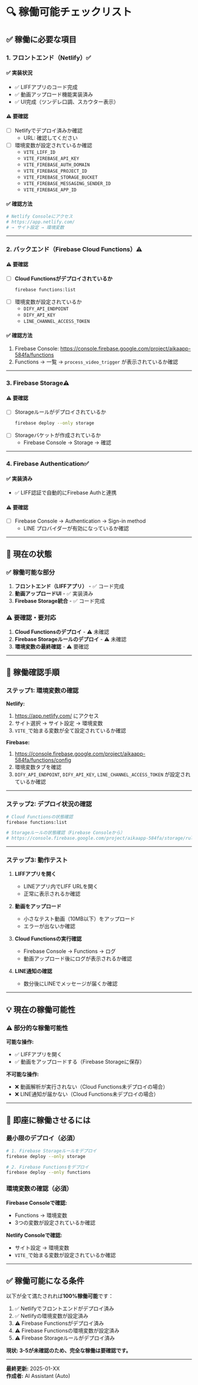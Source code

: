 # 🔍 稼働可能チェックリスト

## ✅ 稼働に必要な項目

### 1. フロントエンド（Netlify）✅

#### ✅ 実装状況
- ✅ LIFFアプリのコード完成
- ✅ 動画アップロード機能実装済み
- ✅ UI完成（ツンデレ口調、スカウター表示）

#### ⚠️ 要確認
- [ ] Netlifyでデプロイ済みか確認
  - URL: 確認してください
- [ ] 環境変数が設定されているか確認
  - `VITE_LIFF_ID`
  - `VITE_FIREBASE_API_KEY`
  - `VITE_FIREBASE_AUTH_DOMAIN`
  - `VITE_FIREBASE_PROJECT_ID`
  - `VITE_FIREBASE_STORAGE_BUCKET`
  - `VITE_FIREBASE_MESSAGING_SENDER_ID`
  - `VITE_FIREBASE_APP_ID`

#### ✅ 確認方法
```bash
# Netlify Consoleにアクセス
# https://app.netlify.com/
# → サイト設定 → 環境変数
```

---

### 2. バックエンド（Firebase Cloud Functions）⚠️

#### ⚠️ 要確認
- [ ] **Cloud Functionsがデプロイされているか**
  ```bash
  firebase functions:list
  ```
- [ ] 環境変数が設定されているか
  - `DIFY_API_ENDPOINT`
  - `DIFY_API_KEY`
  - `LINE_CHANNEL_ACCESS_TOKEN`

#### ✅ 確認方法
1. Firebase Console: https://console.firebase.google.com/project/aikaapp-584fa/functions
2. Functions → 一覧 → `process_video_trigger` が表示されているか確認

---

### 3. Firebase Storage⚠️

#### ⚠️ 要確認
- [ ] Storageルールがデプロイされているか
  ```bash
  firebase deploy --only storage
  ```
- [ ] Storageバケットが作成されているか
  - Firebase Console → Storage → 確認

---

### 4. Firebase Authentication✅

#### ✅ 実装済み
- ✅ LIFF認証で自動的にFirebase Authと連携

#### ⚠️ 要確認
- [ ] Firebase Console → Authentication → Sign-in method
  - LINE プロバイダーが有効になっているか確認

---

## 🚨 現在の状態

### ✅ 稼働可能な部分
1. **フロントエンド（LIFFアプリ）** - ✅ コード完成
2. **動画アップロードUI** - ✅ 実装済み
3. **Firebase Storage統合** - ✅ コード完成

### ⚠️ 要確認・要対応
1. **Cloud Functionsのデプロイ** - ⚠️ 未確認
2. **Firebase Storageルールのデプロイ** - ⚠️ 未確認
3. **環境変数の最終確認** - ⚠️ 要確認

---

## 🎯 稼働確認手順

### ステップ1: 環境変数の確認

**Netlify:**
1. https://app.netlify.com/ にアクセス
2. サイト選択 → サイト設定 → 環境変数
3. `VITE_`で始まる変数が全て設定されているか確認

**Firebase:**
1. https://console.firebase.google.com/project/aikaapp-584fa/functions/config
2. 環境変数タブを確認
3. `DIFY_API_ENDPOINT`, `DIFY_API_KEY`, `LINE_CHANNEL_ACCESS_TOKEN` が設定されているか確認

---

### ステップ2: デプロイ状況の確認

```bash
# Cloud Functionsの状態確認
firebase functions:list

# Storageルールの状態確認（Firebase Consoleから）
# https://console.firebase.google.com/project/aikaapp-584fa/storage/rules
```

---

### ステップ3: 動作テスト

1. **LIFFアプリを開く**
   - LINEアプリ内でLIFF URLを開く
   - 正常に表示されるか確認

2. **動画をアップロード**
   - 小さなテスト動画（10MB以下）をアップロード
   - エラーが出ないか確認

3. **Cloud Functionsの実行確認**
   - Firebase Console → Functions → ログ
   - 動画アップロード後にログが表示されるか確認

4. **LINE通知の確認**
   - 数分後にLINEでメッセージが届くか確認

---

## 💡 現在の稼働可能性

### ⚠️ 部分的な稼働可能性

**可能な操作:**
- ✅ LIFFアプリを開く
- ✅ 動画をアップロードする（Firebase Storageに保存）

**不可能な操作:**
- ❌ 動画解析が実行されない（Cloud Functions未デプロイの場合）
- ❌ LINE通知が届かない（Cloud Functions未デプロイの場合）

---

## 🔧 即座に稼働させるには

### 最小限のデプロイ（必須）

```bash
# 1. Firebase Storageルールをデプロイ
firebase deploy --only storage

# 2. Firebase Functionsをデプロイ
firebase deploy --only functions
```

### 環境変数の確認（必須）

**Firebase Consoleで確認:**
- Functions → 環境変数
- 3つの変数が設定されているか確認

**Netlify Consoleで確認:**
- サイト設定 → 環境変数
- `VITE_`で始まる変数が設定されているか確認

---

## ✅ 稼働可能になる条件

以下が全て満たされれば**100%稼働可能**です：

1. ✅ Netlifyでフロントエンドがデプロイ済み
2. ✅ Netlifyの環境変数が設定済み
3. ⚠️ Firebase Functionsがデプロイ済み
4. ⚠️ Firebase Functionsの環境変数が設定済み
5. ⚠️ Firebase Storageルールがデプロイ済み

**現状: 3-5が未確認のため、完全な稼働は要確認です。**

---

**最終更新:** 2025-01-XX  
**作成者:** AI Assistant (Auto)


